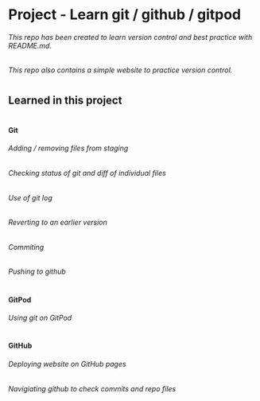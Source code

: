 # Project - Learn git / github / gitpod

###### This repo has been created to learn version control and best practice with README.md.
###### This repo also contains a simple website to practice version control.
#
#
## Learned in this project
#
#### Git
###### Adding / removing files from staging
###### Checking status of git and diff of individual files
###### Use of git log
###### Reverting to an earlier version
###### Commiting
###### Pushing to github
#
#
#
#### GitPod 
###### Using git on GitPod
#
#
#
#### GitHub 
###### Deploying website on GitHub pages
###### Navigiating github to check commits and repo files